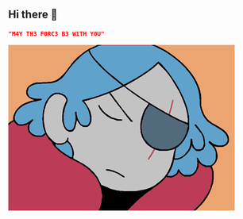 ## Hi there 👋

```json
"M4Y TH3 F0RC3 B3 W1TH Y0U"
```

![GIF image](_images/gIF.gif)

<!--
**Jayesh-Dev21/Jayesh-Dev21** is a ✨ _special_ ✨ repository because its `README.md` (this file) appears on your GitHub profile.

Here are some ideas to get you started:

- 🔭 I’m currently working on ...
- 🌱 I’m currently learning ...
- 👯 I’m looking to collaborate on ...
- 🤔 I’m looking for help with ...
- 💬 Ask me about ...
- 📫 How to reach me: ...
- 😄 Pronouns: ...
- ⚡ Fun fact: ...
-->

